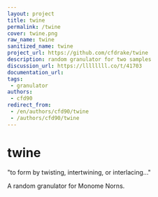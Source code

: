 ```yaml
---
layout: project
title: twine
permalink: /twine
cover: twine.png
raw_name: twine
sanitized_name: twine
project_url: https://github.com/cfdrake/twine
description: random granulator for two samples
discussion_url: https://llllllll.co/t/41703
documentation_url: 
tags:
 - granulator
authors:
 - cfd90
redirect_from:
 - /en/authors/cfd90/twine
 - /authors/cfd90/twine
---
```

# twine

"to form by twisting, intertwining, or interlacing..."

A random granulator for Monome Norns.
